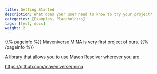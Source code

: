 ```yaml
---
title: Getting Started
description: What does your user need to know to try your project?
categories: [Examples, Placeholders]
tags: [test, docs]
weight: 2
---
```


{{% pageinfo %}}
Maveniverse MIMA is very first project of ours.
{{% /pageinfo %}}

A library that allows you to use Maven Resolver wherever you are.

https://github.com/maveniverse/mima
